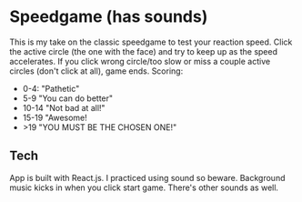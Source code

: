 # Speedgame (has sounds)

This is my take on the classic speedgame to test your reaction speed. Click the active circle (the one with the face) and try to keep up as the speed accelerates. If you click wrong circle/too slow or miss a couple active circles (don't click at all), game ends. Scoring:
 - 0-4: "Pathetic"
 - 5-9 "You can do better"
 - 10-14 "Not bad at all!"
 - 15-19 "Awesome!
 - \>19 "YOU MUST BE THE CHOSEN ONE!"
 
 ## Tech
 
 App is built with React.js. I practiced using sound so beware. Background music kicks in when you click start game. There's other sounds as well.
